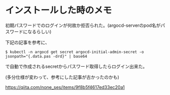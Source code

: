 # インストールした時のメモ
初期パスワードでのログインが何故か拒否られた。(argocd-serverのpod名がパスワードになるらしい)

下記の記事を参考に、

`
$ kubectl -n argocd get secret argocd-initial-admin-secret -o jsonpath="{.data.pas -drd}" | base64
`

で自動で作成されるsecretからパスワード取得したらログイン出来た。

(多分仕様が変わって、参考にした記事が古かったのかも)

https://qiita.com/none_ses/items/9f8b5f4617ed33ec20a1